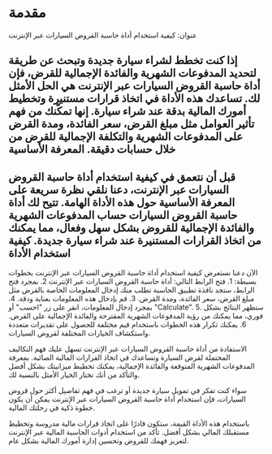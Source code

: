 مقدمة
=====

عنوان: كيفية استخدام أداة حاسبة القروض السيارات عبر الإنترنت

إذا كنت تخطط لشراء سيارة جديدة وتبحث عن طريقة لتحديد المدفوعات الشهرية والفائدة الإجمالية للقرض، فإن أداة حاسبة القروض السيارات عبر الإنترنت هي الحل الأمثل لك. تساعدك هذه الأداة في اتخاذ قرارات مستنيرة وتخطيط أمورك المالية بدقة عند شراء سيارة. إنها تمكّنك من فهم تأثير العوامل مثل مبلغ القرض، سعر الفائدة، ومدة القرض على المدفوعات الشهرية والتكلفة الإجمالية للقرض من خلال حسابات دقيقة. المعرفة الأساسية
----------------

قبل أن نتعمق في كيفية استخدام أداة حاسبة القروض السيارات عبر الإنترنت، دعنا نلقي نظرة سريعة على المعرفة الأساسية حول هذه الأداة الهامة. تتيح لك أداة حاسبة القروض السيارات حساب المدفوعات الشهرية والفائدة الإجمالية للقروض بشكل سهل وفعال، مما يمكنك من اتخاذ القرارات المستنيرة عند شراء سيارة جديدة. كيفية استخدام الأداة
--------------------

الآن دعنا نستعرض كيفية استخدام أداة حاسبة القروض السيارات عبر الإنترنت بخطوات بسيطة: 1. فتح الرابط التالي: أداة حاسبة القروض السيارات عبر الإنترنت
2. بمجرد فتح الرابط، ستجد نافذة تطبيق الحاسبة تطلب منك إدخال المعلومات الخاصة بالقرض مثل مبلغ القرض، سعر الفائدة، ومدة القرض.
3. قم بإدخال هذه المعلومات بعناية ودقة.
4. بمجرد إدخال المعلومات، انقر على زر "احسب" أو "Calculate".
5. ستظهر النتائج بشكل فوري، مما يمكنك من رؤية المدفوعات الشهرية المقترحة والفائدة الإجمالية على القرض.
6. يمكنك تكرار هذه الخطوات باستخدام قيم مختلفة للحصول على تقديرات متعددة واستكشاف الخيارات المختلفة لقروض السيارات.

الاستفادة من أداة حاسبة القروض السيارات عبر الإنترنت تسهل عليك فهم التكاليف المحتملة لقرض السيارة وتساعدك في اتخاذ القرارات المالية الصائبة. بمعرفة المدفوعات الشهرية المتوقعة والفائدة الإجمالية، يمكنك تخطيط ميزانيتك بشكل أفضل والتأكد من أنك تختار الخيار الأمثل بالنسبة لك.

سواء كنت تفكر في تمويل سيارة جديدة أو ترغب في فهم تفاصيل أكثر حول قروض السيارات، فإن استخدام أداة حاسبة القروض السيارات عبر الإنترنت يمكن أن يكون خطوة ذكية في رحلتك المالية.

باستخدام هذه الأداة القيمة، ستكون قادرًا على اتخاذ قرارات مالية مدروسة وتخطيط مستقبلك المالي بشكل أفضل. تأكد من استخدام أدوات الحاسبة المالية عبر الإنترنت لتعزيز فهمك للقروض وتحسين إدارة أمورك المالية بشكل عام.